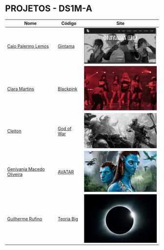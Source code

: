 # PROJETOS - DS1M-A

| Nome          | Código                        | Site                              |
| --------------| ------------------------------|-----------------------------------|
| [Caio Palermo Lemos](https://github.com/HasegawaTaizou)   |[Gintama](./caiopalermo/)      | [<img src="./caiopalermo/screenshot.PNG" width="300">](https://fernandoleonid.github.io/one-page-2022/ds1m-a/caiopalermo)|
| [Clara Martins](https://github.com/) |[Blackpink](./Claramartins/)     | [<img src="./claramartins/img/blackground.png" width="300">](https://fernandoleonid.github.io/one-page-2022/ds1m-a/claramartins/)|
| [Cleiton](https://github.com/Cleiton-beep) |[God of War](./cleiton/)     | [<img src="./cleiton/img/background2.png" width="300">](https://fernandoleonid.github.io/one-page-2022/ds1m-a/cleiton/)|
| [Genivania Macedo Oliveira](https://github.com/Genivania) |[AVATAR](./genivania/)     | [<img src="./genivania/img/Avatar-youtube%201.png" width="300">](https://fernandoleonid.github.io/one-page-2022/ds1m-a/genivania/)|
| [Guilherme Rufino](https://github.com/) |[Teoria Big](./Guilherme-Rufino/)     | [<img src="./Guilherme-Rufino/img/background_home.jpg" width="300">](https://fernandoleonid.github.io/one-page-2022/ds1m-a/Guilherme-Rufino/)|